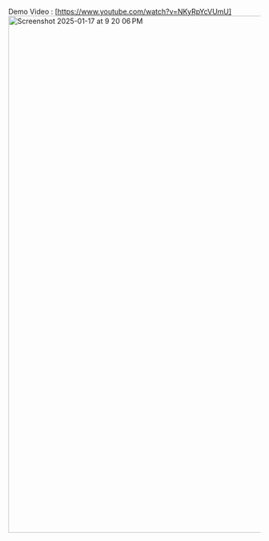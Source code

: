 Demo Video : [https://www.youtube.com/watch?v=NKyRpYcVUmU]
<img width="1032" alt="Screenshot 2025-01-17 at 9 20 06 PM" src="https://github.com/user-attachments/assets/eaa3f4c3-ff03-4bf1-87b3-0914d7524dd7" />
